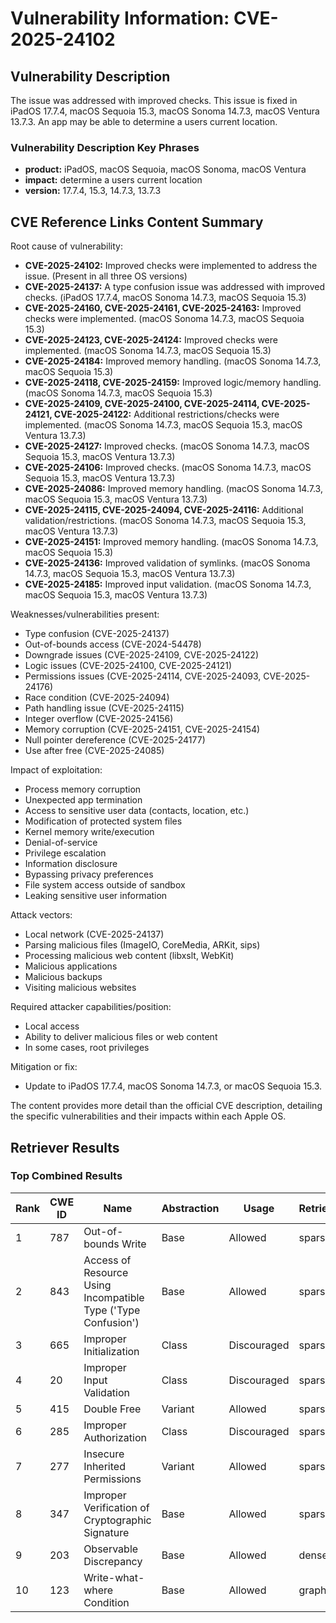 # Vulnerability Information: CVE-2025-24102

## Vulnerability Description
The issue was addressed with improved checks. This issue is fixed in iPadOS 17.7.4, macOS Sequoia 15.3, macOS Sonoma 14.7.3, macOS Ventura 13.7.3. An app may be able to determine a users current location.

### Vulnerability Description Key Phrases
- **product:** iPadOS, macOS Sequoia, macOS Sonoma, macOS Ventura
- **impact:** determine a users current location
- **version:** 17.7.4, 15.3, 14.7.3, 13.7.3

## CVE Reference Links Content Summary
Root cause of vulnerability:
- **CVE-2025-24102:** Improved checks were implemented to address the issue. (Present in all three OS versions)
- **CVE-2025-24137:** A type confusion issue was addressed with improved checks. (iPadOS 17.7.4, macOS Sonoma 14.7.3, macOS Sequoia 15.3)
- **CVE-2025-24160, CVE-2025-24161, CVE-2025-24163:** Improved checks were implemented. (macOS Sonoma 14.7.3, macOS Sequoia 15.3)
- **CVE-2025-24123, CVE-2025-24124:** Improved checks were implemented. (macOS Sonoma 14.7.3, macOS Sequoia 15.3)
- **CVE-2025-24184:** Improved memory handling. (macOS Sonoma 14.7.3, macOS Sequoia 15.3)
- **CVE-2025-24118, CVE-2025-24159:** Improved logic/memory handling. (macOS Sonoma 14.7.3, macOS Sequoia 15.3)
- **CVE-2025-24109, CVE-2025-24100, CVE-2025-24114, CVE-2025-24121, CVE-2025-24122:** Additional restrictions/checks were implemented. (macOS Sonoma 14.7.3, macOS Sequoia 15.3, macOS Ventura 13.7.3)
- **CVE-2025-24127:** Improved checks. (macOS Sonoma 14.7.3, macOS Sequoia 15.3, macOS Ventura 13.7.3)
- **CVE-2025-24106:** Improved checks. (macOS Sonoma 14.7.3, macOS Sequoia 15.3, macOS Ventura 13.7.3)
- **CVE-2025-24086:** Improved memory handling. (macOS Sonoma 14.7.3, macOS Sequoia 15.3, macOS Ventura 13.7.3)
- **CVE-2025-24115, CVE-2025-24094, CVE-2025-24116:** Additional validation/restrictions. (macOS Sonoma 14.7.3, macOS Sequoia 15.3, macOS Ventura 13.7.3)
- **CVE-2025-24151:** Improved memory handling. (macOS Sonoma 14.7.3, macOS Sequoia 15.3)
- **CVE-2025-24136:** Improved validation of symlinks. (macOS Sonoma 14.7.3, macOS Sequoia 15.3, macOS Ventura 13.7.3)
- **CVE-2025-24185:** Improved input validation. (macOS Sonoma 14.7.3, macOS Sequoia 15.3, macOS Ventura 13.7.3)

Weaknesses/vulnerabilities present:
- Type confusion (CVE-2025-24137)
- Out-of-bounds access (CVE-2024-54478)
- Downgrade issues (CVE-2025-24109, CVE-2025-24122)
- Logic issues (CVE-2025-24100, CVE-2025-24121)
- Permissions issues (CVE-2025-24114, CVE-2025-24093, CVE-2025-24176)
- Race condition (CVE-2025-24094)
- Path handling issue (CVE-2025-24115)
- Integer overflow (CVE-2025-24156)
- Memory corruption (CVE-2025-24151, CVE-2025-24154)
- Null pointer dereference (CVE-2025-24177)
- Use after free (CVE-2025-24085)

Impact of exploitation:
- Process memory corruption
- Unexpected app termination
- Access to sensitive user data (contacts, location, etc.)
- Modification of protected system files
- Kernel memory write/execution
- Denial-of-service
- Privilege escalation
- Information disclosure
- Bypassing privacy preferences
- File system access outside of sandbox
- Leaking sensitive user information

Attack vectors:
- Local network (CVE-2025-24137)
- Parsing malicious files (ImageIO, CoreMedia, ARKit, sips)
- Processing malicious web content (libxslt, WebKit)
- Malicious applications
- Malicious backups
- Visiting malicious websites

Required attacker capabilities/position:
- Local access
- Ability to deliver malicious files or web content
- In some cases, root privileges

Mitigation or fix:
- Update to iPadOS 17.7.4, macOS Sonoma 14.7.3, or macOS Sequoia 15.3.

The content provides more detail than the official CVE description, detailing the specific vulnerabilities and their impacts within each Apple OS.

## Retriever Results

### Top Combined Results

| Rank | CWE ID | Name | Abstraction | Usage  | Retrievers | Individual Scores |
|------|--------|------|-------------|-------|------------|-------------------|
| 1 | 787 | Out-of-bounds Write | Base | Allowed | sparse | 0.097 |
| 2 | 843 | Access of Resource Using Incompatible Type ('Type Confusion') | Base | Allowed | sparse | 0.090 |
| 3 | 665 | Improper Initialization | Class | Discouraged | sparse | 0.084 |
| 4 | 20 | Improper Input Validation | Class | Discouraged | sparse | 0.081 |
| 5 | 415 | Double Free | Variant | Allowed | sparse | 0.078 |
| 6 | 285 | Improper Authorization | Class | Discouraged | sparse | 0.077 |
| 7 | 277 | Insecure Inherited Permissions | Variant | Allowed | sparse | 0.075 |
| 8 | 347 | Improper Verification of Cryptographic Signature | Base | Allowed | sparse | 0.072 |
| 9 | 203 | Observable Discrepancy | Base | Allowed | dense | 0.378 |
| 10 | 123 | Write-what-where Condition | Base | Allowed | graph | 0.003 |

